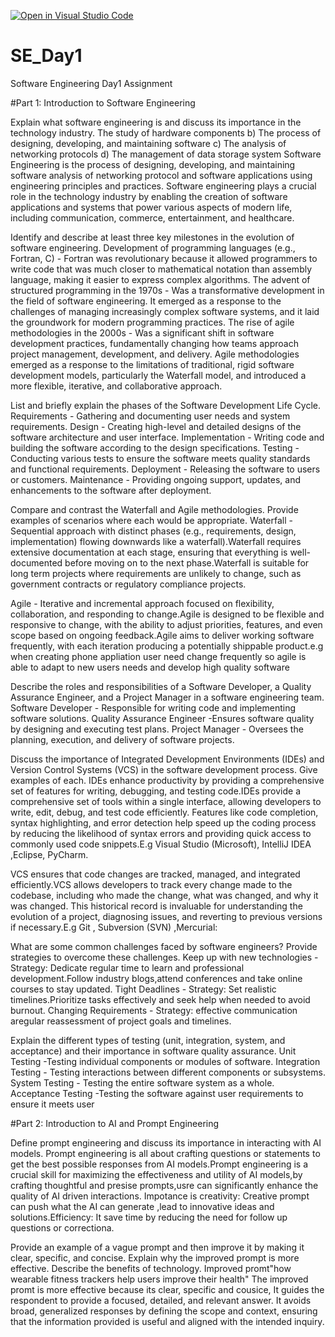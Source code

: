 [![Open in Visual Studio Code](https://classroom.github.com/assets/open-in-vscode-2e0aaae1b6195c2367325f4f02e2d04e9abb55f0b24a779b69b11b9e10269abc.svg)](https://classroom.github.com/online_ide?assignment_repo_id=15580000&assignment_repo_type=AssignmentRepo)
# SE_Day1
Software Engineering Day1 Assignment  

#Part 1: Introduction to Software Engineering

Explain what software engineering is and discuss its importance in the technology industry.
The study of hardware components
b) The process of designing, developing, and maintaining software
c) The analysis of networking protocols
d) The management of data storage system
Software Engineering is the process of designing, developing, and maintaining software analysis of networking protocol and software applications using engineering principles and practices. Software engineering plays a crucial role in the technology industry by enabling the creation of software applications and systems that power various aspects of modern life, including communication, commerce, entertainment, and healthcare.

Identify and describe at least three key milestones in the evolution of software engineering.
Development of programming languages (e.g., Fortran, C) - Fortran was revolutionary because it allowed programmers to write code that was much closer to mathematical notation than assembly language, making it easier to express complex algorithms. 
The advent of structured programming in the 1970s - Was a transformative development in the field of software engineering. It emerged as a response to the challenges of managing increasingly complex software systems, and it laid the groundwork for modern programming practices.
The rise of agile methodologies in the 2000s - Was a significant shift in software development practices, fundamentally changing how teams approach project management, development, and delivery. Agile methodologies emerged as a response to the limitations of traditional, rigid software development models, particularly the Waterfall model, and introduced a more flexible, iterative, and collaborative approach.

List and briefly explain the phases of the Software Development Life Cycle.
Requirements - Gathering and documenting user needs and system requirements.
Design - Creating high-level and detailed designs of the software architecture and user interface.
Implementation - Writing code and building the software according to the design specifications.
Testing - Conducting various tests to ensure the software meets quality standards and functional requirements.
Deployment - Releasing the software to users or customers.
Maintenance -  Providing ongoing support, updates, and enhancements to the software after deployment.

Compare and contrast the Waterfall and Agile methodologies. Provide examples of scenarios where each would be appropriate.
Waterfall - Sequential approach with distinct phases (e.g., requirements, design, implementation) flowing downwards like a waterfall).Waterfall requires extensive documentation at each stage, ensuring that everything is well-documented before moving on to the next phase.Waterfall is suitable for long term projects where requirements are unlikely to change, such as government contracts or regulatory compliance projects.

Agile - Iterative and incremental approach focused on flexibility, collaboration, and responding to change.Agile is designed to be flexible and responsive to change, with the ability to adjust priorities, features, and even scope based on ongoing feedback.Agile aims to deliver working software frequently, with each iteration producing a potentially shippable product.e.g when creating phone appliation user need change frequently so agile is able to adapt to new users needs and develop high quality software

Describe the roles and responsibilities of a Software Developer, a Quality Assurance Engineer, and a Project Manager in a software engineering team.
Software Developer -  Responsible for writing code and implementing software solutions. 
Quality Assurance Engineer -Ensures software quality by designing and executing test plans. 
Project Manager -  Oversees the planning, execution, and delivery of software projects.

Discuss the importance of Integrated Development Environments (IDEs) and Version Control Systems (VCS) in the software development process. Give examples of each.
IDEs enhance productivity by providing a comprehensive set of features for writing, debugging, and testing code.IDEs provide a comprehensive set of tools within a single interface, allowing developers to write, edit, debug, and test code efficiently. Features like code completion, syntax highlighting, and error detection help speed up the coding process by reducing the likelihood of syntax errors and providing quick access to commonly used code snippets.E.g Visual Studio (Microsoft), IntelliJ IDEA ,Eclipse, PyCharm.

VCS ensures that code changes are tracked, managed, and integrated efficiently.VCS allows developers to track every change made to the codebase, including who made the change, what was changed, and why it was changed. This historical record is invaluable for understanding the evolution of a project, diagnosing issues, and reverting to previous versions if necessary.E.g Git , Subversion (SVN) ,Mercurial: 

What are some common challenges faced by software engineers? Provide strategies to overcome these challenges.
Keep up with new technologies - Strategy: Dedicate regular time to learn and professional development.Follow industry blogs,attend conferences and take online courses to stay updated.
Tight Deadlines - Strategy: Set realistic timelines.Prioritize tasks effectively and seek help when needed to avoid burnout.
Changing Requirements - Strategy: effective communication aregular reassessment of project goals and timelines.

Explain the different types of testing (unit, integration, system, and acceptance) and their importance in software quality assurance.
 Unit Testing -Testing individual components or modules of software.
 Integration Testing - Testing interactions between different components or subsystems.
 System Testing - Testing the entire software system as a whole.
Acceptance Testing -Testing the software against user requirements to ensure it meets user 

#Part 2: Introduction to AI and Prompt Engineering

Define prompt engineering and discuss its importance in interacting with AI models.
Prompt engineering is all about crafting questions or statements to get the best possible responses from AI models.Prompt engineering is a crucial skill for maximizing the effectiveness and utility of AI models,by crafting thoughtful and presise prompts,usre can significantly enhance the quality of AI driven interactions. Impotance is creativity: Creative prompt can push what the AI can generate ,lead to innovative ideas and solutions.Efficiency: It save time by reducing the need for follow up questions or correctiona. 

Provide an example of a vague prompt and then improve it by making it clear, specific, and concise. Explain why the improved prompt is more effective.
Describe the benefits of technology. Improved promt"how wearable fitness trackers help users improve their health"
The improved promt is more effective because its clear, specific and cousice, It guides the respondent to provide a focused, detailed, and relevant answer. It avoids broad, generalized responses by defining the scope and context, ensuring that the information provided is useful and aligned with the intended inquiry.

